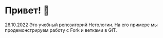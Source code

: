 # Привет! 👋



26.10.2022
Это учебный репозиторий Нетологии. На его примере мы продемонстрируем работу с Fork и ветками в GIT. 